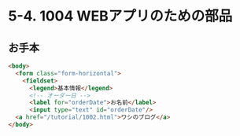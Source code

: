 # 5-4. 1004 WEBアプリのための部品

## お手本

```html
<body>
  <form class="form-horizontal">
    <fieldset>
      <legend>基本情報</legend>
      <!-- オーダー日 -->
      <label for="orderDate">お名前</label>
      <input type="text" id="orderDate"/>
  <a href="/tutorial/1002.html">ワシのブログ</a>
</body>
```